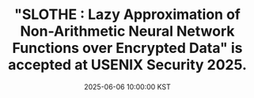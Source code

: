 ---
title: >-
    "SLOTHE : Lazy Approximation of Non-Arithmetic Neural Network Functions over Encrypted Data" is accepted at USENIX Security 2025.
date: 2025-06-06 10:00:00 KST
---